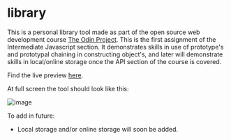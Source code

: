 # library

This is a personal library tool made as part of the open source web development course [The Odin Project](https://www.theodinproject.com).  This is the first assignment of the Intermediate Javascript section. It demonstrates skills in use of prototype's and prototypal chaining in constructing object's, and later will demonstrate skills in local/online storage once the API section of the course is covered.

Find the live preview [here](https://kaglet.github.io/etch-a-sketch/).

At full screen the tool should look like this:

![image](https://github.com/kaglet/library/assets/96872447/b30c998e-87cd-475d-9b97-b447d83068de)

To add in future:
* Local storage and/or online storage will soon be added.
